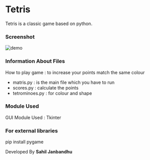 # Tetris
Tetris is a classic game based on python.
### Screenshot 
![demo](https://user-images.githubusercontent.com/22257930/85377927-705ac300-b557-11ea-9832-27ea33703292.png)
### Information About Files
How to play game : to increase your points match the same colour
- matris.py : is the main file which you have to run
- scores.py : calculate the points
- tetrominoes.py : for colour and shape

### Module Used
GUI Module Used : Tkinter
### For external libraries
pip install pygame

Developed By **Sahil Janbandhu**

